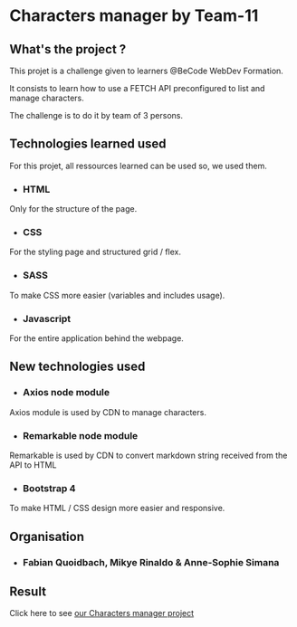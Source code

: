# Characters manager by Team-11

## What's the project ?

This projet is a challenge given to learners @BeCode WebDev Formation.

It consists to learn how to use a FETCH API preconfigured to list and manage characters.

The challenge is to do it by team of 3 persons.

## Technologies learned used

For this projet, all ressources learned can be used so, we used them.

* ### HTML

Only for the structure of the page.

* ### CSS 

For the styling page and structured grid / flex.

* ### SASS 

To make CSS more easier (variables and includes usage).

* ### Javascript
 
For the entire application behind the webpage.

## New technologies used

* ### Axios node module

Axios module is used by CDN to manage characters.

* ### Remarkable node module

Remarkable is used by CDN to convert markdown string received from the API to HTML

* ### Bootstrap 4

To make HTML / CSS design more easier and responsive.

## Organisation

* ### Fabian Quoidbach, Mikye Rinaldo & Anne-Sophie Simana

## Result

Click here to see [our Characters manager project](https://fabquo.github.io/char-manager/ "Characters manager Project")